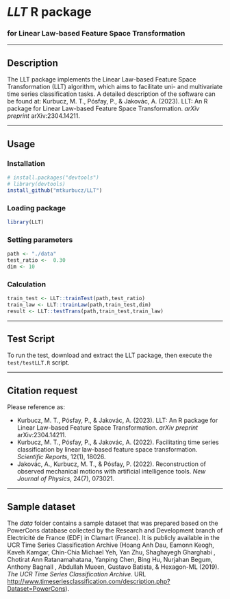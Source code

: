 # *LLT* R package
### for Linear Law-based Feature Space Transformation

<hr>

## Description
The LLT package implements the Linear Law-based Feature Space Transformation (LLT) algorithm, which aims to facilitate uni- and multivariate time series classification tasks. A detailed description of the software can be found at: Kurbucz, M. T., Pósfay, P., & Jakovác, A. (2023). LLT: An R package for Linear Law-based Feature Space Transformation. <i>arXiv preprint</i> arXiv:2304.14211.

<hr>

## Usage

### Installation
```R
# install.packages("devtools")
# library(devtools)
install_github("mtkurbucz/LLT")
```

### Loading package
```R
library(LLT)
```

### Setting parameters
```R
path <- "./data"
test_ratio <-  0.30
dim <- 10
```

### Calculation
```R
train_test <- LLT::trainTest(path,test_ratio)
train_law <- LLT::trainLaw(path,train_test,dim)
result <- LLT::testTrans(path,train_test,train_law)
```

<hr>

## Test Script

To run the test, download and extract the LLT package, then execute the `test/testLLT.R` script.

<hr>

## Citation request

Please reference as:
<ul>
  <li>Kurbucz, M. T., Pósfay, P., & Jakovác, A. (2023). LLT: An R package for Linear Law-based Feature Space Transformation. <i>arXiv preprint</i> arXiv:2304.14211.
  <li>Kurbucz, M. T., Pósfay, P., & Jakovác, A. (2022). Facilitating time series classification by linear law-based feature space transformation. <i>Scientific Reports</i>, 12(1), 18026.</li>
  <li>Jakovác, A., Kurbucz, M. T., & Pósfay, P. (2022). Reconstruction of observed mechanical motions with artificial intelligence tools. <i>New Journal of Physics</i>, 24(7), 073021.</li>
</ul>

<hr>

## Sample dataset

The *data* folder contains a sample dataset that was prepared based on the PowerCons database collected by the Research and Development branch of Electricité de France (EDF) in Clamart (France). It is publicly available in the UCR Time Series Classification Archive (Hoang Anh Dau, Eamonn Keogh, Kaveh Kamgar, Chin-Chia Michael Yeh, Yan Zhu, Shaghayegh Gharghabi , Chotirat Ann Ratanamahatana, Yanping Chen, Bing Hu, Nurjahan Begum, Anthony Bagnall , Abdullah Mueen, Gustavo Batista, & Hexagon-ML (2019). *The UCR Time Series Classification Archive*. URL http://www.timeseriesclassification.com/description.php?Dataset=PowerCons).

